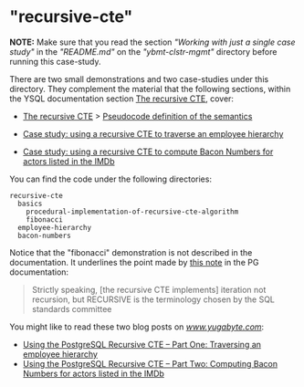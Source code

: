 # "recursive-cte"

**NOTE:** Make sure that you read the section _"Working with just a single case study"_ in the _"README.md"_ on the _"ybmt-clstr-mgmt"_ directory before running this case-study.

There are two small demonstrations and two case-studies under this directory. They complement the material that the following sections, within the YSQL documentation section [The recursive CTE](https://docs.yugabyte.com/preview/api/ysql/the-sql-language/with-clause/recursive-cte/), cover:

- [The recursive CTE](https://docs.yugabyte.com/preview/api/ysql/the-sql-language/with-clause/recursive-cte/) &gt; [Pseudocode definition of the semantics](https://docs.yugabyte.com/preview/api/ysql/the-sql-language/with-clause/recursive-cte/#pseudocode-definition-of-the-semantics)

- [Case study: using a recursive CTE to traverse an employee hierarchy](https://docs.yugabyte.com/preview/api/ysql/the-sql-language/with-clause/emps-hierarchy/)
- [Case study: using a recursive CTE to compute Bacon Numbers for actors listed in the IMDb](https://docs.yugabyte.com/preview/api/ysql/the-sql-language/with-clause/bacon-numbers/)

You can find the code under the following directories:

```
recursive-cte
  basics
    procedural-implementation-of-recursive-cte-algorithm
    fibonacci
  employee-hierarchy
  bacon-numbers
```

Notice that the "fibonacci" demonstration is not described in the documentation. It underlines the point made by [this note](https://www.postgresql.org/docs/11/queries-with.html#id-1.5.6.12.5.4) in the PG documentation:

> Strictly speaking, [the recursive CTE implements] iteration not recursion, but RECURSIVE is the terminology chosen by the SQL standards committee

You might like to read these two blog posts on _www.yugabyte.com_:

- [Using the PostgreSQL Recursive CTE – Part One: Traversing an employee hierarchy](https://www.yugabyte.com/blog/using-postgresql-recursive-cte-part-1-employee-hierarchy/#traversing-an-employee-hierarchy)
- [Using the PostgreSQL Recursive CTE – Part Two: Computing Bacon Numbers for actors listed in the IMDb](https://www.yugabyte.com/blog/using-postgresql-recursive-cte-part-2-bacon-numbers/)